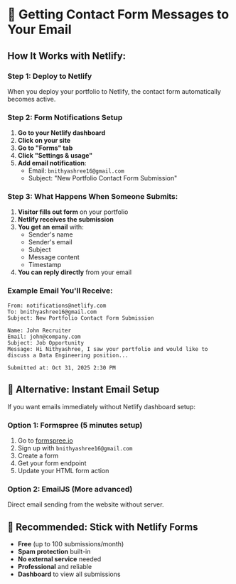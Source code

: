 # 📧 Getting Contact Form Messages to Your Email

## How It Works with Netlify:

### Step 1: Deploy to Netlify
When you deploy your portfolio to Netlify, the contact form automatically becomes active.

### Step 2: Form Notifications Setup
1. **Go to your Netlify dashboard**
2. **Click on your site**
3. **Go to "Forms" tab**
4. **Click "Settings & usage"**
5. **Add email notification**:
   - Email: `bnithyashree16@gmail.com`
   - Subject: "New Portfolio Contact Form Submission"

### Step 3: What Happens When Someone Submits:

1. **Visitor fills out form** on your portfolio
2. **Netlify receives the submission**
3. **You get an email** with:
   - Sender's name
   - Sender's email
   - Subject
   - Message content
   - Timestamp
4. **You can reply directly** from your email

### Example Email You'll Receive:
```
From: notifications@netlify.com
To: bnithyashree16@gmail.com
Subject: New Portfolio Contact Form Submission

Name: John Recruiter
Email: john@company.com
Subject: Job Opportunity
Message: Hi Nithyashree, I saw your portfolio and would like to discuss a Data Engineering position...

Submitted at: Oct 31, 2025 2:30 PM
```

## 🔧 Alternative: Instant Email Setup

If you want emails immediately without Netlify dashboard setup:

### Option 1: Formspree (5 minutes setup)
1. Go to [formspree.io](https://formspree.io)
2. Sign up with `bnithyashree16@gmail.com`
3. Create a form
4. Get your form endpoint
5. Update your HTML form action

### Option 2: EmailJS (More advanced)
Direct email sending from the website without server.

## 🎯 Recommended: Stick with Netlify Forms
- **Free** (up to 100 submissions/month)
- **Spam protection** built-in
- **No external service** needed
- **Professional** and reliable
- **Dashboard** to view all submissions